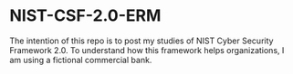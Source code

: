 # NIST-CSF-2.0-ERM
The intention of this repo is to post my studies of NIST Cyber Security Framework 2.0. To understand how this framework helps organizations, I am using a fictional commercial bank.
